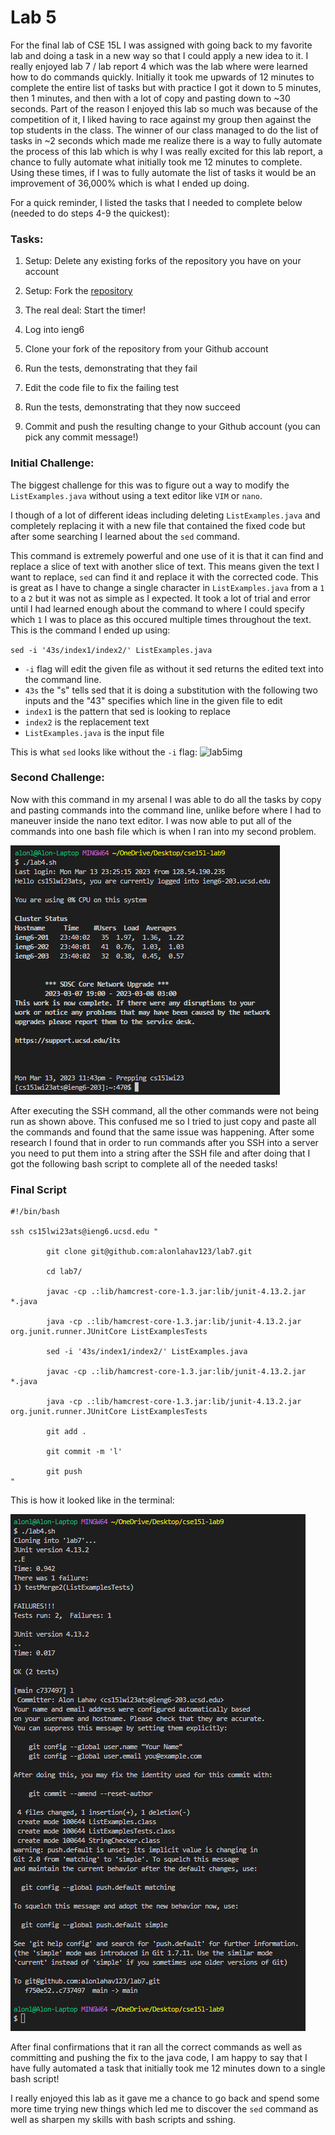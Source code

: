# Lab 5

For the final lab of CSE 15L I was assigned with going back to my favorite lab and doing a task in a new way so that I could apply a new idea to it.
I really enjoyed lab 7 / lab report 4 which was the lab where were learned how to do commands quickly. Initially it took me upwards of 12 minutes to complete
the entire list of tasks but with practice I got it down to 5 minutes, then 1 minutes, and then with a lot of copy and pasting down to ~30 seconds. Part of 
the reason I enjoyed this lab so much was because of the competition of it, I liked having to race against my group then against the top students in the class.
The winner of our class managed to do the list of tasks in ~2 seconds which made me realize there is a way to fully automate the process of this lab which
is why I was really excited for this lab report, a chance to fully automate what initially took me 12 minutes to complete. Using these times, if I was to
fully automate the list of tasks it would be an improvement of 36,000% which is what I ended up doing.

For a quick reminder, I listed the tasks that I needed to complete below (needed to do steps 4-9 the quickest):

### Tasks:
1) Setup: Delete any existing forks of the repository you have on your account

2) Setup: Fork the [repository](https://github.com/ucsd-cse15l-w23/lab7)

3) The real deal: Start the timer!

4) Log into ieng6

5) Clone your fork of the repository from your Github account

6) Run the tests, demonstrating that they fail

7) Edit the code file to fix the failing test

8) Run the tests, demonstrating that they now succeed

9) Commit and push the resulting change to your Github account (you can pick any commit message!)


### Initial Challenge:
The biggest challenge for this was to figure out a way to modify the `ListExamples.java` without using a text editor like `VIM` or `nano`.

I though of a lot of different ideas including deleting `ListExamples.java` and completely replacing it with a new file that contained the fixed code
but after some searching I learned about the `sed` command. 

This command is extremely powerful and one use of it is that it can find and replace a slice of text with another slice of text. This means given
the text I want to replace, `sed` can find it and replace it with the corrected code. This is great as I have to change a single character in 
`ListExamples.java` from a `1` to a `2` but it was not as simple as I expected. It took a lot of trial and error until I had learned enough about the 
command to where I could specify which `1` I was to place as this occured multiple times throughout the text. This is the command I ended up using:

`sed -i '43s/index1/index2/' ListExamples.java`

- `-i` flag will edit the given file as without it sed returns the edited text into the command line.
- `43s` the "s" tells sed that it is doing a substitution with the following two inputs and the "43" specifies which line in the given file to edit
- `index1` is the pattern that sed is looking to replace
- `index2` is the replacement text
- `ListExamples.java` is the input file 

This is what `sed` looks like without the `-i` flag:
![lab5img](lab5-without-i.png)

### Second Challenge:
Now with this command in my arsenal I was able to do all the tasks by copy and pasting commands into the command line, unlike before where I had to 
maneuver inside the nano text editor. I was now able to put all of the commands into one bash file which is when I ran into my second problem. 

![lab5img](lab5-without-quotes.png)

After executing the SSH command, all the other commands were not being run as shown above. This confused me so I tried to just copy and paste all the commands and 
found that the same issue was happening. After some research I found that in order to run commands after you SSH into a server you need to put them into
a string after the SSH file and after doing that I got the following bash script to complete all of the needed tasks!

### Final Script
```
#!/bin/bash

ssh cs15lwi23ats@ieng6.ucsd.edu "

        git clone git@github.com:alonlahav123/lab7.git

        cd lab7/

        javac -cp .:lib/hamcrest-core-1.3.jar:lib/junit-4.13.2.jar *.java

        java -cp .:lib/hamcrest-core-1.3.jar:lib/junit-4.13.2.jar org.junit.runner.JUnitCore ListExamplesTests

        sed -i '43s/index1/index2/' ListExamples.java

        javac -cp .:lib/hamcrest-core-1.3.jar:lib/junit-4.13.2.jar *.java

        java -cp .:lib/hamcrest-core-1.3.jar:lib/junit-4.13.2.jar org.junit.runner.JUnitCore ListExamplesTests

        git add .

        git commit -m 'l'

        git push
"
```

This is how it looked like in the terminal:

![lab5img](lab5-running-script.png)


After final confirmations that it ran all the correct commands as well as committing and pushing the fix to the java code, I am happy to say that I have fully automated a task that initially took me 12 minutes down to a single bash script!

I really enjoyed this lab as it gave me a chance to go back and spend some more time trying new things which led me to discover the `sed` command as well as sharpen my skills with bash scripts and sshing.
